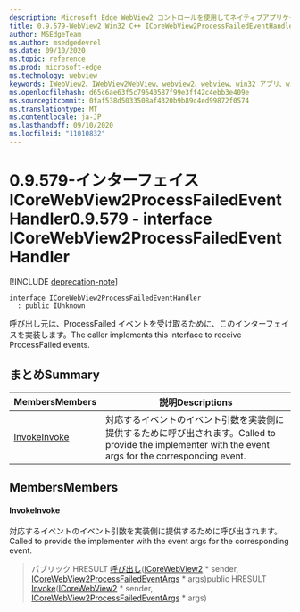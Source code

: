 ```yaml
---
description: Microsoft Edge WebView2 コントロールを使用してネイティブアプリケーションに web 技術 (HTML、CSS、JavaScript) を埋め込む
title: 0.9.579-WebView2 Win32 C++ ICoreWebView2ProcessFailedEventHandler
author: MSEdgeTeam
ms.author: msedgedevrel
ms.date: 09/10/2020
ms.topic: reference
ms.prod: microsoft-edge
ms.technology: webview
keywords: IWebView2、IWebView2WebView、webview2、webview、win32 アプリ、win32、edge、ICoreWebView2、ICoreWebView2Controller、browser control、edge html、ICoreWebView2ProcessFailedEventHandler
ms.openlocfilehash: d65c6ae63f5c79540587f99e3ff42c4ebb3e409e
ms.sourcegitcommit: 0faf538d5033508af4320b9b89c4ed99872f0574
ms.translationtype: MT
ms.contentlocale: ja-JP
ms.lasthandoff: 09/10/2020
ms.locfileid: "11010832"
---
```

# <span data-ttu-id="0d1da-104">0.9.579-インターフェイス ICoreWebView2ProcessFailedEventHandler</span><span class="sxs-lookup"><span data-stu-id="0d1da-104">0.9.579 - interface ICoreWebView2ProcessFailedEventHandler</span></span> 

[!INCLUDE [deprecation-note](../../includes/deprecation-note.md)]

```
interface ICoreWebView2ProcessFailedEventHandler
  : public IUnknown
```

<span data-ttu-id="0d1da-105">呼び出し元は、ProcessFailed イベントを受け取るために、このインターフェイスを実装します。</span><span class="sxs-lookup"><span data-stu-id="0d1da-105">The caller implements this interface to receive ProcessFailed events.</span></span>

## <span data-ttu-id="0d1da-106">まとめ</span><span class="sxs-lookup"><span data-stu-id="0d1da-106">Summary</span></span>

 <span data-ttu-id="0d1da-107">Members</span><span class="sxs-lookup"><span data-stu-id="0d1da-107">Members</span></span>                        | <span data-ttu-id="0d1da-108">説明</span><span class="sxs-lookup"><span data-stu-id="0d1da-108">Descriptions</span></span>
--------------------------------|---------------------------------------------
[<span data-ttu-id="0d1da-109">Invoke</span><span class="sxs-lookup"><span data-stu-id="0d1da-109">Invoke</span></span>](#invoke) | <span data-ttu-id="0d1da-110">対応するイベントのイベント引数を実装側に提供するために呼び出されます。</span><span class="sxs-lookup"><span data-stu-id="0d1da-110">Called to provide the implementer with the event args for the corresponding event.</span></span>

## <span data-ttu-id="0d1da-111">Members</span><span class="sxs-lookup"><span data-stu-id="0d1da-111">Members</span></span>

#### <span data-ttu-id="0d1da-112">Invoke</span><span class="sxs-lookup"><span data-stu-id="0d1da-112">Invoke</span></span> 

<span data-ttu-id="0d1da-113">対応するイベントのイベント引数を実装側に提供するために呼び出されます。</span><span class="sxs-lookup"><span data-stu-id="0d1da-113">Called to provide the implementer with the event args for the corresponding event.</span></span>

> <span data-ttu-id="0d1da-114">パブリック HRESULT [呼び出し](#invoke)([ICoreWebView2](icorewebview2.md) \* sender, [ICoreWebView2ProcessFailedEventArgs](icorewebview2processfailedeventargs.md) \* args)</span><span class="sxs-lookup"><span data-stu-id="0d1da-114">public HRESULT [Invoke](#invoke)([ICoreWebView2](icorewebview2.md) \* sender, [ICoreWebView2ProcessFailedEventArgs](icorewebview2processfailedeventargs.md) \* args)</span></span>

